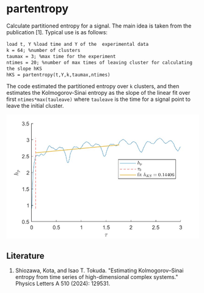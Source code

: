 # partentropy
Calculate partitioned entropy for a signal. The main idea is taken from the publication [1]. 
Typical use is as follows:

```
load t, Y %load time and Y of the  experimental data
k = 64; %number of clusters
taumax = 3; %max time for the experiment
ntimes = 20; %number of max times of leaving cluster for calculating the slope hKS
hKS = partentropy(t,Y,k,taumax,ntimes)
```

The code estimated the partitioned entropy over `k` clusters, and then estimates the Kolmogorov-Sinai entropy as the slope of the linear fit over first `ntimes*max(tauleave)` where `tauleave` is the time for a signal point to leave the initial cluster.

![Illustration](https://github.com/aikarimov/partentropy/blob/main/hP.jpg)

## Literature
1. Shiozawa, Kota, and Isao T. Tokuda. "Estimating Kolmogorov–Sinai entropy from time series of high-dimensional complex systems." Physics Letters A 510 (2024): 129531.
